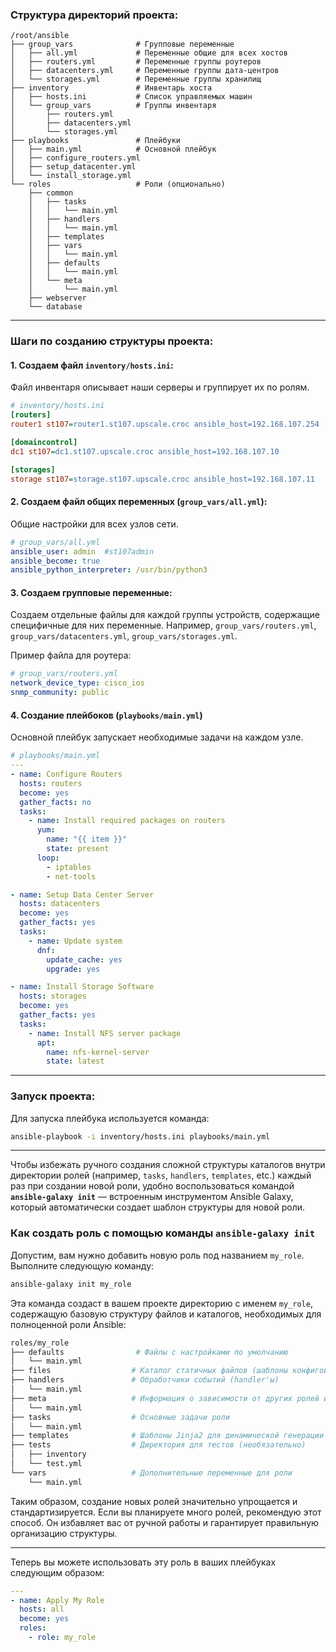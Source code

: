 
### Структура директорий проекта:
```
/root/ansible
├── group_vars              # Групповые переменные
│   ├── all.yml             # Переменные общие для всех хостов
│   ├── routers.yml         # Переменные группы роутеров
│   ├── datacenters.yml     # Переменные группы дата-центров
│   └── storages.yml        # Переменные группы хранилищ
├── inventory               # Инвентарь хоста
│   ├── hosts.ini           # Список управляемых машин
│   └── group_vars          # Группы инвентаря
│       ├── routers.yml     
│       ├── datacenters.yml  
│       └── storages.yml    
├── playbooks               # Плейбуки
│   ├── main.yml            # Основной плейбук
│   ├── configure_routers.yml
│   ├── setup_datacenter.yml
│   └── install_storage.yml
└── roles                   # Роли (опционально)
    ├── common
    │   ├── tasks
    │   │   └── main.yml
    │   ├── handlers
    │   │   └── main.yml
    │   ├── templates
    │   ├── vars
    │   │   └── main.yml
    │   ├── defaults
    │   │   └── main.yml
    │   └── meta
    │       └── main.yml
    ├── webserver
    └── database
```

---

### Шаги по созданию структуры проекта:

#### 1. Создаем файл `inventory/hosts.ini`:
Файл инвентаря описывает наши серверы и группирует их по ролям.
```ini
# inventory/hosts.ini
[routers]
router1 st107=router1.st107.upscale.croc ansible_host=192.168.107.254

[domaincontrol]
dc1 st107=dc1.st107.upscale.croc ansible_host=192.168.107.10

[storages]
storage st107=storage.st107.upscale.croc ansible_host=192.168.107.11
```

#### 2. Создаем файл общих переменных (`group_vars/all.yml`):
Общие настройки для всех узлов сети.
```yaml
# group_vars/all.yml
ansible_user: admin  #st107admin
ansible_become: true
ansible_python_interpreter: /usr/bin/python3
```

#### 3. Создаем групповые переменные:
Создаем отдельные файлы для каждой группы устройств, содержащие специфичные для них переменные.
Например, `group_vars/routers.yml`, `group_vars/datacenters.yml`, `group_vars/storages.yml`.

Пример файла для роутера:
```yaml
# group_vars/routers.yml
network_device_type: cisco_ios
snmp_community: public
```

#### 4. Создание плейбоков (`playbooks/main.yml`)
Основной плейбук запускает необходимые задачи на каждом узле.
```yaml
# playbooks/main.yml
---
- name: Configure Routers
  hosts: routers
  become: yes
  gather_facts: no
  tasks:
    - name: Install required packages on routers
      yum:
        name: "{{ item }}"
        state: present
      loop:
        - iptables
        - net-tools

- name: Setup Data Center Server
  hosts: datacenters
  become: yes
  gather_facts: yes
  tasks:
    - name: Update system
      dnf:
        update_cache: yes
        upgrade: yes

- name: Install Storage Software
  hosts: storages
  become: yes
  gather_facts: yes
  tasks:
    - name: Install NFS server package
      apt:
        name: nfs-kernel-server
        state: latest
```

---

### Запуск проекта:
Для запуска плейбука используется команда:
```bash
ansible-playbook -i inventory/hosts.ini playbooks/main.yml
```
-------
Чтобы избежать ручного создания сложной структуры каталогов внутри директории ролей (например, `tasks`, `handlers`, `templates`, etc.) каждый раз при создании новой роли, удобно воспользоваться командой **`ansible-galaxy init`** — встроенным инструментом Ansible Galaxy, который автоматически создает шаблон структуры для новой роли.

### Как создать роль с помощью команды `ansible-galaxy init`
Допустим, вам нужно добавить новую роль под названием `my_role`. Выполните следующую команду:

```bash
ansible-galaxy init my_role
```

Эта команда создаст в вашем проекте директорию с именем `my_role`, содержащую базовую структуру файлов и каталогов, необходимых для полноценной роли Ansible:

```bash
roles/my_role
├── defaults                # Файлы с настройками по умолчанию
│   └── main.yml            
├── files                  # Каталог статичных файлов (шаблоны конфигов, скриптов и др.)
├── handlers               # Обработчики событий (handler'ы)
│   └── main.yml           
├── meta                   # Информация о зависимости от других ролей и метаданные
│   └── main.yml          
├── tasks                  # Основные задачи роли
│   └── main.yml          
├── templates              # Шаблоны Jinja2 для динамической генерации файлов конфигурации
├── tests                  # Директория для тестов (необязательно)
│   ├── inventory          
│   └── test.yml           
└── vars                   # Дополнительные переменные для роли
    └── main.yml
```

Таким образом, создание новых ролей значительно упрощается и стандартизируется. Если вы планируете много ролей, рекомендую этот способ. Он избавляет вас от ручной работы и гарантирует правильную организацию структуры.

---

Теперь вы можете использовать эту роль в ваших плейбуках следующим образом:

```yaml
---
- name: Apply My Role
  hosts: all
  become: yes
  roles:
    - role: my_role
```
